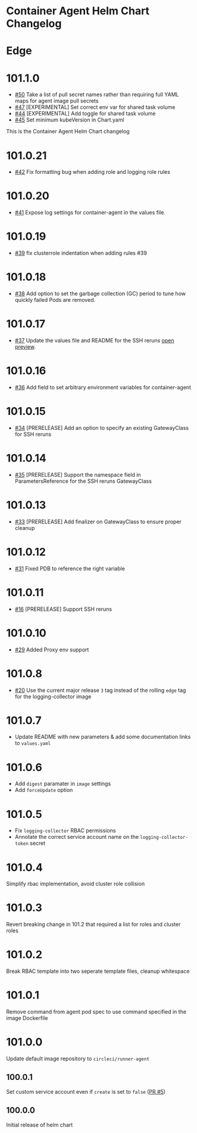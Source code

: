 # Container Agent Helm Chart Changelog

# Edge

# 101.1.0

- [#50](https://github.com/CircleCI-Public/container-runner-helm-chart/pull/50) Take a list of pull secret names rather than requiring full YAML maps for agent image pull secrets
- [#47](https://github.com/CircleCI-Public/container-runner-helm-chart/pull/47) [EXPERIMENTAL] Set correct env var for shared task volume
- [#44](https://github.com/CircleCI-Public/container-runner-helm-chart/pull/44) [EXPERIMENTAL] Add toggle for shared task volume
- [#45](https://github.com/CircleCI-Public/container-runner-helm-chart/pull/45) Set minimum kubeVersion in Chart.yaml

This is the Container Agent Helm Chart changelog
# 101.0.21
- [#42](https://github.com/CircleCI-Public/container-runner-helm-chart/pull/42) Fix formatting bug when adding role and logging role rules

# 101.0.20

- [#41](https://github.com/CircleCI-Public/container-runner-helm-chart/pull/41) Expose log settings for container-agent in the values file.

# 101.0.19

- [#39](https://github.com/CircleCI-Public/container-runner-helm-chart/pull/39) fix clusterrole indentation when adding rules #39

# 101.0.18

- [#38](https://github.com/CircleCI-Public/container-runner-helm-chart/pull/38) Add option to set the garbage collection (GC) period to tune how quickly failed Pods are removed.

# 101.0.17

- [#37](https://github.com/CircleCI-Public/container-runner-helm-chart/pull/37) Update the values file and README for the SSH reruns [open preview](https://circleci.com/docs/container-runner-installation/#enable-rerun-job-with-ssh).

# 101.0.16

- [#36](https://github.com/CircleCI-Public/container-runner-helm-chart/pull/36) Add field to set arbitrary environment variables for container-agent

# 101.0.15

- [#34](https://github.com/CircleCI-Public/container-runner-helm-chart/pull/34) [PRERELEASE] Add an option to specify an existing GatewayClass for SSH reruns

# 101.0.14

- [#35](https://github.com/CircleCI-Public/container-runner-helm-chart/pull/35) [PRERELEASE] Support the namespace field in ParametersReference for the SSH reruns GatewayClass

# 101.0.13

- [#33](https://github.com/CircleCI-Public/container-runner-helm-chart/pull/33) [PRERELEASE] Add finalizer on GatewayClass to ensure proper cleanup

# 101.0.12

- [#31](https://github.com/CircleCI-Public/container-runner-helm-chart/pull/31) Fixed PDB to reference the right variable

# 101.0.11

- [#16](https://github.com/CircleCI-Public/container-runner-helm-chart/pull/16) [PRERELEASE] Support SSH reruns

# 101.0.10

- [#29](https://github.com/CircleCI-Public/container-runner-helm-chart/pull/29) Added Proxy env support

# 101.0.8

- [#20](https://github.com/CircleCI-Public/container-runner-helm-chart/pull/20) Use the current major release `3` tag instead of the rolling `edge` tag for the logging-collector image

# 101.0.7

- Update README with new parameters & add some documentation links to `values.yaml`

# 101.0.6

- Add `digest` paramater in `image` settings
- Add `forceUpdate` option

# 101.0.5

- Fix `logging-collector` RBAC permissions
- Annotate the correct service account name on the `logging-collector-token` secret

# 101.0.4

Simplify rbac implementation, avoid cluster role collision

# 101.0.3

Revert breaking change in 101.2 that required a list for roles and cluster roles
                                       
# 101.0.2

Break RBAC template into two seperate template files, cleanup whitespace

# 101.0.1

Remove command from agent pod spec to use command specified in the image Dockerfile

# 101.0.0

Update default image repository to `circleci/runner-agent`

## 100.0.1

Set custom service account even if `create` is set to `false` ([PR #5](https://github.com/CircleCI-Public/container-runner-helm-chart/pull/5))

## 100.0.0 

Initial release of helm chart
